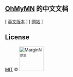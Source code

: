 ## [OhMyMN](https://github.com/marginnoteapp/ohmymn) 的中文文档

[ [英文版本](https://github.com/marginnoteapp/ohmymn-docs) ]  [ [网站](ohmymn.marginnote.cn) ]

## License

<a href="https://github.com/marginnoteapp/ohmymn/blob/main/LICENSE">MIT</a> © <a href="https://github.com/marginnoteapp"><img src="https://testmnbbs.oss-cn-zhangjiakou.aliyuncs.com/pic/mn.png?x-oss-process=base_webp" alt="MarginNote" width="80"></a>
